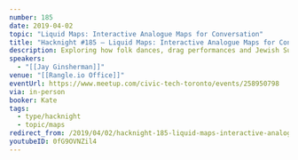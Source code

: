 ```yaml
---
number: 185
date: 2019-04-02
topic: "Liquid Maps: Interactive Analogue Maps for Conversation"
title: "Hacknight #185 – Liquid Maps: Interactive Analogue Maps for Conversation"
description: Exploring how folk dances, drag performances and Jewish Summer Camp inspired an interactive tool for presenting data to the public.
speakers:
  - "[[Jay Ginsherman]]"
venue: "[[Rangle.io Office]]"
eventUrl: https://www.meetup.com/civic-tech-toronto/events/258950798
via: in-person
booker: Kate
tags:
  - type/hacknight
  - topic/maps
redirect_from: /2019/04/02/hacknight-185-liquid-maps-interactive-analogue-maps-for-conversation-with-jay-ginsherman/
youtubeID: 0fG9OVNZil4
---
```

